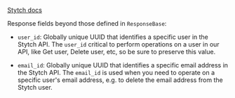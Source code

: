 [Stytch docs](https://stytch.com/docs/api/invite-by-email)

Response fields beyond those defined in `ResponseBase`:

- `user_id`: Globally unique UUID that identifies a specific user in the Stytch API. The `user_id` critical to perform operations on a user in our API, like Get user, Delete user, etc, so be sure to preserve this value.

- `email_id`: Globally unique UUID that identifies a specific email address in the Stytch API. The `email_id` is used when you need to operate on a specific user's email address, e.g. to delete the email address from the Stytch user.
